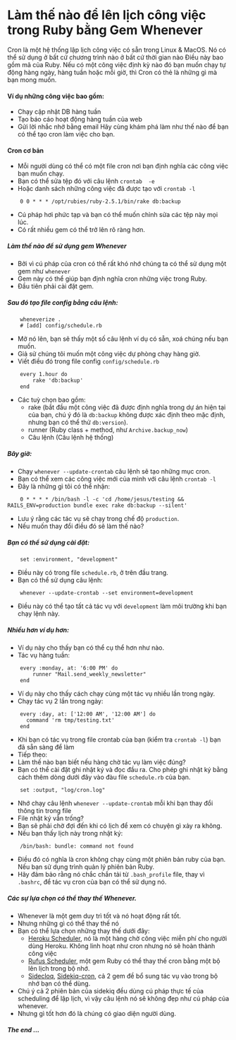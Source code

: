 # Làm thế nào để lên lịch công việc trong Ruby bằng Gem Whenever

Cron là một hệ thống lập lịch công việc có sẵn trong Linux & MacOS.
Nó có thể sử dụng ở bất cứ chương trình nào ở bất cứ thời gian nào
Điều này bao gồm mã của Ruby.
Nếu có một công việc định kỳ nào đó bạn muốn chạy tự động hàng ngày, hàng tuần hoặc mỗi giờ, thì Cron có thẻ là những gì mà bạn mong muốn.
#### Ví dụ những công việc bao gồm:
- Chạy cập nhật DB hàng tuần
- Tạo báo cáo hoạt động hàng tuần của web
- Gửi lời nhắc nhở bằng email
Hãy cùng khám phá làm như thế nào để bạn có thể tạo cron làm việc cho bạn.
#### Cron cơ bản
- Mỗi người dùng có thể có một file cron nơi bạn định nghĩa các công việc bạn muốn chạy.
- Bạn có thể sửa tệp đó với câu lệnh `crontab  -e`
- Hoặc danh sách những công việc đã được tạo với `crontab -l`
```.env
    0 0 * * * /opt/rubies/ruby-2.5.1/bin/rake db:backup
```
- Cú pháp hơi phức tạp và bạn có thể muốn chỉnh sửa các tệp này mọi lúc.
- Có rất nhiều gem có thể trở lên rõ ràng hơn.

##### Làm thế nào để sử dụng gem Whenever
- Bởi vì cú pháp của cron có thể rất khó nhớ chúng ta có thể sử dụng một gem như `whenever`
- Gem này có thể giúp bạn định nghĩa cron những việc trong Ruby.
- Đầu tiên phải cài đặt gem.
##### Sau đó tạo file config bằng câu lệnh:
```.env
    wheneverize .
    # [add] config/schedule.rb
```
- Mở nó lên, bạn sẽ thấy một số câu lệnh ví dụ có sẵn, xoá chúng nếu bạn muốn.
- Giả sử chúng tôi muốn một công việc dự phòng chạy hàng giờ.
- Viết điều đó trong file config `config/schedule.rb`
```.env
    every 1.hour do
        rake 'db:backup'
    end
```
- Các tuỳ chọn bao gồm:
    -   rake (bắt đầu một công việc đã được định nghĩa trong dự án hiện tại của bạn, chú ý đó là `db:backup` không được xác định theo mặc định,
    nhưng bạn có thể thử `db:version`).
    - runner (Ruby class + method, như `Archive.backup_now`)
    - Câu lệnh (Câu lệnh hệ thống)
##### Bây giờ:
- Chạy `whenever --update-crontab` câu lệnh sẽ tạo những mục cron.
- Bạn có thể xem các công việc mới của mình với câu lệnh `crontab -l`
- Đây là những gì tôi có thể nhận:
```.env
    0 * * * * /bin/bash -l -c 'cd /home/jesus/testing && RAILS_ENV=production bundle exec rake db:backup --silent'
```
- Lưu ý rằng các tác vụ sẽ chạy trong  chế độ `production`.
- Nếu muốn thay đổi điều đó sẽ làm thế nào?
##### Bạn có thể sử dụng cài đặt:
```.env
    set :environment, "development"
```
- Điều này có trong file `schedule.rb`, ở trên đầu trang.
- Bạn có thể sử dụng câu lệnh:
```.env
    whenever --update-crontab --set environment=development
```
- Điều này có thể tạo tất cả tác vụ với `development` làm môi trường khi bạn chạy lệnh này.
##### Nhiều hơn ví dụ hơn:
- Ví dụ này cho thấy bạn có thể cụ thể hơn như nào.
- Tác vụ hàng tuần:
```.env
    every :monday, at: '6:00 PM' do
        runner "Mail.send_weekly_newsletter"
    end
```
- Ví dụ này cho thấy cách chạy cùng một tác vụ nhiều lần trong ngày.
- Chạy tác vụ 2 lần trong ngày:
```.env
    every :day, at: ['12:00 AM', '12:00 AM'] do
      command 'rm tmp/testing.txt'
    end
```
- Khi bạn có tác vụ trong file crontab của bạn (kiểm tra `crontab -l`) bạn đã sẵn sàng để làm
- Tiếp theo:
- Làm thế nào bạn biết nếu hàng chờ tác vụ làm việc đúng?
- Bạn có thể cài đặt ghi nhật ký và đọc đầu ra. Cho phép ghi nhật ký bằng cách thêm dòng dưới đây vào đàu file `schedule.rb` của bạn.
```.env
    set :output, "log/cron.log"
```
- Nhớ chạy câu lệnh `whenever --update-crontab` mỗi khi bạn thay đổi thông tin trong file
- File nhật ký vẫn trống?
- Bạn sẽ phải chờ đợi đến khi có lịch để xem có chuyện gì xảy ra không.
- Nếu bạn thấy lịch này trong nhật ký:
```.env
    /bin/bash: bundle: command not found
```
- Điều đó có nghĩa là cron không chạy cùng một phiên bản ruby của bạn. Nếu bạn sử dụng trình quản lý phiên bản Ruby.
- Hãy đảm bảo rằng nó chắc chắn tải từ `.bash_profile` file, thay vì `.bashrc`, để tác vụ cron của bạn có thể sử dụng nó.
##### Các sự lựa chọn có thể thay thế Whenever.
- Whenever là một gem duy trì tốt và nó hoạt động rất tốt.
- Nhưng những gì có thể thay thế nó
- Bạn có thể lựa chọn những thay thế dưới đây:
    - [Heroku Scheduler](https://elements.heroku.com/addons/scheduler), nó là một hàng chờ công việc miễn phí cho người dùng Heroku.
    Không linh hoạt như cron nhưng nó sẽ hoàn thành công việc
    - [Rufus Scheduler](https://github.com/jmettraux/rufus-scheduler), một gem Ruby có thể thay thế cron bằng một bộ lên lịch trong bộ nhớ.
    - [Sidecloq](https://github.com/mattyr/sidecloq), [Sidekiq-cron](https://github.com/ondrejbartas/sidekiq-cron), cả 2 gem đề bổ sung tác vụ vào trong
    bộ nhớ bạn có thể dùng.
- Chú ý cả 2 phiên bản của sidekiq đều dùng cú pháp thực tế của scheduling để lập lịch, vì vậy câu lệnh nó sẽ không đẹp như cú pháp của whenever.
- Nhưng gì tốt hơn đó là chúng có giao diện người dùng.
##### The end ...
